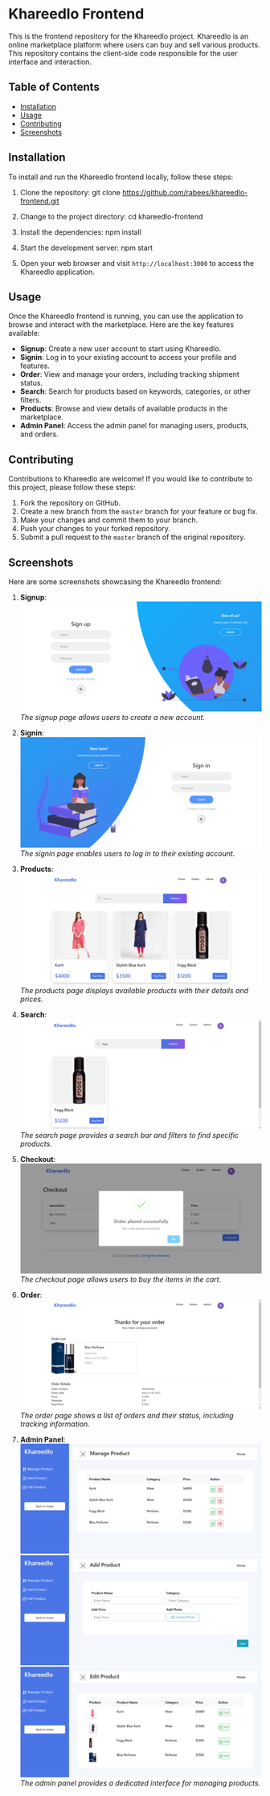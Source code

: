 # Khareedlo Frontend

This is the frontend repository for the Khareedlo project. Khareedlo is an online marketplace platform where users can buy and sell various products. This repository contains the client-side code responsible for the user interface and interaction.

## Table of Contents

- [Installation](#installation)
- [Usage](#usage)
- [Contributing](#contributing)
- [Screenshots](#screenshots)

## Installation

To install and run the Khareedlo frontend locally, follow these steps:

1. Clone the repository:
   git clone https://github.com/rabees/khareedlo-frontend.git

2. Change to the project directory:
   cd khareedlo-frontend

3. Install the dependencies:
   npm install

4. Start the development server:
   npm start

5. Open your web browser and visit `http://localhost:3000` to access the Khareedlo application.

## Usage

Once the Khareedlo frontend is running, you can use the application to browse and interact with the marketplace. Here are the key features available:

- **Signup**: Create a new user account to start using Khareedlo.
- **Signin**: Log in to your existing account to access your profile and features.
- **Order**: View and manage your orders, including tracking shipment status.
- **Search**: Search for products based on keywords, categories, or other filters.
- **Products**: Browse and view details of available products in the marketplace.
- **Admin Panel**: Access the admin panel for managing users, products, and orders.

## Contributing

Contributions to Khareedlo are welcome! If you would like to contribute to this project, please follow these steps:

1. Fork the repository on GitHub.
2. Create a new branch from the `master` branch for your feature or bug fix.
3. Make your changes and commit them to your branch.
4. Push your changes to your forked repository.
5. Submit a pull request to the `master` branch of the original repository.

## Screenshots

Here are some screenshots showcasing the Khareedlo frontend:

1. **Signup**: ![Signup](screenshots/signup.png)
   _The signup page allows users to create a new account._

2. **Signin**: ![Signin](screenshots/signin.png)
   _The signin page enables users to log in to their existing account._

3. **Products**: ![Products](screenshots/products.png)
   _The products page displays available products with their details and prices._

4. **Search**: ![Search](screenshots/search.png)
   _The search page provides a search bar and filters to find specific products._

5. **Checkout**: ![Order](screenshots/checkout.png)
   _The checkout page allows users to buy the items in the cart._
6. **Order**: ![Order](screenshots/order.png)
   _The order page shows a list of orders and their status, including tracking information._

7. **Admin Panel**: ![Manage Products](screenshots/manage-products.png) ![Add Products](screenshots/add-products.png) ![Edit Products](screenshots/edit-products.png)
   _The admin panel provides a dedicated interface for managing products._
